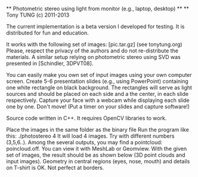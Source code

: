 ** Photometric stereo using light from monitor (e.g., laptop, desktop) **
** Tony TUNG (c) 2011-2013

The current implementation is a beta version I developed for testing.
It is distributed for fun and education.

It works with the following set of images: [pic.tar.gz] (see tonytung.org)
Please, respect the privacy of the authors and do not re-distribute the materials.
A similar setup relying on photometric stereo using SVD was presented in [Schindler, 3DPVT08].

You can easily make you own set of input images using your own computer screen.
Create 5-6 presentation slides (e.g., using PowerPoint) containing one white rectangle on black background. 
The rectangles will serve as light sources and should be placed on each side and a the center, in each slide respectively.
Capture your face with a webcam while displaying each slide one by one.
Don't move! (Put a timer on your slides and capture software!)

Source code written in C++. It requires OpenCV libraries to work.

Place the images in the same folder as the binary file
Run the program like this: ./photostereo 4
It will load 4 images. Try with different numbers (3,5,6..).
Among the several outputs, you may find a pointcloud: poincloud.off. You can view it with MeshLab or Geomview.
With the given set of images, the result should be as shown below (3D point clouds and input images).
Geometry in central regions (eyes, nose, mouth) and details on T-shirt is OK. Not perfect at borders.

